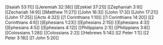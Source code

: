 [[Isaiah 53:11]]
[[Jeremiah 32:38]]
[[Ezekiel 37:21]]
[[Zephaniah 3:9]]
[[Zechariah 14:9]]
[[Matthew 11:27]]
[[John 16:3]]
[[John 17:3]]
[[John 17:21]]
[[John 17:25]]
[[Acts 4:32]]
[[1 Corinthians 1:10]]
[[1 Corinthians 14:20]]
[[2 Corinthians 4:6]]
[[Ephesians 1:23]]
[[Ephesians 2:15]]
[[Ephesians 4:3]]
[[Ephesians 4:5]]
[[Ephesians 4:12]]
[[Philippians 2:1]]
[[Philippians 3:8]]
[[Colossians 1:28]]
[[Colossians 2:2]]
[[Hebrews 5:14]]
[[2 Peter 1:1]]
[[2 Peter 3:18]]
[[1 John 5:20]]
